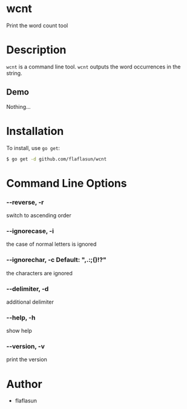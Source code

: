 wcnt
====

Print the word count tool

Description
===========

`wcnt` is a command line tool. `wcnt` outputs the word occurrences in the string.

## Demo

Nothing...

Installation
============

To install, use `go get`:

```bash
$ go get -d github.com/flaflasun/wcnt
```

Command Line Options
====================

### --reverse, -r

switch to ascending order

### --ignorecase, -i

the case of normal letters is ignored

### --ignorechar, -c Default: ",.:;()!?"

the characters are ignored

### --delimiter, -d <string>

additional delimiter

### --help, -h

show help

### --version, -v

print the version

Author
======

* flaflasun
